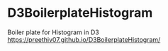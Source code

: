 # D3BoilerplateHistogram
Boiler plate for Histogram in D3
https://preethiv07.github.io/D3BoilerplateHistogram/
